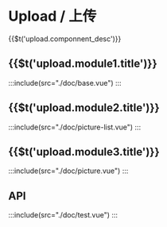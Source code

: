 # Upload / 上传
<span>{{$t('upload.componnent_desc')}}</span>

## <span>{{$t('upload.module1.title')}}</span>
:::include(src="./doc/base.vue")
:::

## <span>{{$t('upload.module2.title')}}</span>
:::include(src="./doc/picture-list.vue")
:::

## <span>{{$t('upload.module3.title')}}</span>
:::include(src="./doc/picture.vue")
:::

## API
<api-doc name="Upload" :doc="require('./api.json')"></api-doc>

:::include(src="./doc/test.vue")
:::
